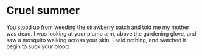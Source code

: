 Cruel summer
============You stood up from weeding the strawberry patch and told me my mother was dead. I was looking at your plump arm, above the gardening glove, and saw a mosquito walking across your skin. I said nothing, and watched it begin to suck your blood.